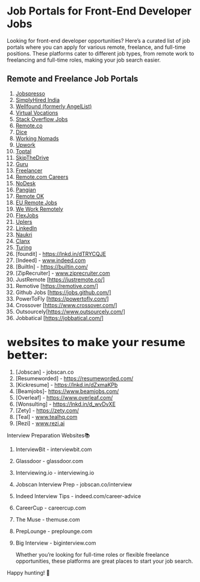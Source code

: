 # Job Portals for Front-End Developer Jobs

Looking for front-end developer opportunities? Here’s a curated list of job portals where you can apply for various remote, freelance, and full-time positions. These platforms cater to different job types, from remote work to freelancing and full-time roles, making your job search easier.

## Remote and Freelance Job Portals

1. [Jobspresso](https://jobspresso.co/)
2. [SimplyHired India](https://www.simplyhired.co.in/)
3. [Wellfound (formerly AngelList)](https://wellfound.com/jobs)
4. [Virtual Vocations](https://www.virtualvocations.com/)
5. [Stack Overflow Jobs](https://stackoverflow.co/labs/stack-overflow-jobs-powered-by-indeed/?utm_source=stackoverflow-community&utm_medium=referral&utm_campaign=technical-jobs&utm_content=about-job-board)
6. [Remote.co](https://remote.co/)
7. [Dice](https://www.dice.com/)
8. [Working Nomads](https://www.workingnomads.com/jobs)
9. [Upwork](https://www.upwork.com/)
10. [Toptal](https://www.toptal.com/)
11. [SkipTheDrive](https://www.skipthedrive.com/)
12. [Guru](https://www.guru.com/)
13. [Freelancer](https://www.freelancer.in/)
14. [Remote.com Careers](https://remote.com/en-in/careers)
15. [NoDesk](https://nodesk.co/)
16. [Pangian](https://pangian.com/)
17. [Remote OK](https://remoteok.com/)
18. [EU Remote Jobs](https://euremotejobs.com/)
19. [We Work Remotely](https://weworkremotely.com/)
20. [FlexJobs](https://www.flexjobs.com/lp/remote-jobs1/t1?utm_source=google&utm_medium=sem&utm_campaign=19937444305&utm_term=flexjobs%20com&network=g&device=c&adposition=&adgroupid=148245362856&placement=&adid=664704106764&gad_source=1&gclid=CjwKCAjwpbi4BhByEiwAMC8JnbQZmPiBGdx_BxvdfvlLUF8WoQxOCCOqzOucEk7JF81-ewYSIbi2ORoCQWQQAvD_BwE)
21. [Uplers](https://ats.uplers.com/talent/joinus)
22. [LinkedIn](https://www.linkedin.com/feed/)
23. [Naukri](https://www.naukri.com/mnjuser/homepage)
24. [Clanx](https://clanx.ai/)
25. [Turing](https://www.turing.com/jobs)
26. [foundit] - https://lnkd.in/dTRYCQJE
27. [Indeed] - www.indeed.com
28. [BuiltIn] - https://builtin.com/
29. [ZipRecruiter] - www.ziprecruiter.com
30. JustRemote [https://justremote.co/]
31. Remotive [https://remotive.com/]
32. Github Jobs [https://jobs.github.com/]
33. PowerToFly [https://powertofly.com/]
34. Crossover [https://www.crossover.com/]
35. Outsourcely[https://www.outsourcely.com/]
36. Jobbatical [https://jobbatical.com/]

# 𝘄𝗲𝗯𝘀𝗶𝘁𝗲𝘀 𝘁𝗼 𝗺𝗮𝗸𝗲 𝘆𝗼𝘂𝗿 𝗿𝗲𝘀𝘂𝗺𝗲 𝗯𝗲𝘁𝘁𝗲𝗿:

1. [Jobscan] - jobscan.co
2. [Resumeworded] - https://resumeworded.com/
3. [Kickresume] - https://lnkd.in/dZxmaKPb
4. [Beamjobs]- https://www.beamjobs.com/
5. [Overleaf] - https://www.overleaf.com/
6. [Wonsulting] - https://lnkd.in/d_wvDvXE
7. [Zety] - https://zety.com/
8. [Teal] - www.tealhq.com
9. [Rezi] - www.rezi.ai

Interview Preparation Websites📚

1. InterviewBit - interviewbit.com
2. Glassdoor - glassdoor.com
3. Interviewing.io - interviewing.io
4. Jobscan Interview Prep - jobscan.co/interview
5. Indeed Interview Tips - indeed.com/career-advice
6. CareerCup - careercup.com
7. The Muse - themuse.com
8. PrepLounge - preplounge.com
9. Big Interview - biginterview.com

   Whether you’re looking for full-time roles or flexible freelance opportunities, these platforms are great places to start your job search.

Happy hunting! 📝
